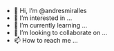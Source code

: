 - 👋 Hi, I’m @andresmiralles
- 👀 I’m interested in ...
- 🌱 I’m currently learning ...
- 💞️ I’m looking to collaborate on ...
- 📫 How to reach me ...

<!---
andresmiralles/andresmiralles is a ✨ special ✨ repository because its `README.md` (this file) appears on your GitHub profile.
You can click the Preview link to take a look at your changes.
--->

